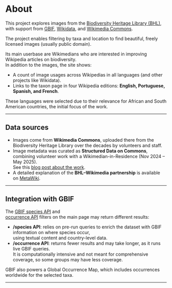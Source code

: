 # About

This project explores images from the [Biodiversity Heritage Library (BHL)](https://www.biodiversitylibrary.org/),  
with support from [GBIF](https://www.gbif.org), [Wikidata](https://www.wikidata.org), and [Wikimedia Commons](https://commons.wikimedia.org).

The project enables filtering by taxa and location to find beautiful, freely licensed images (usually public domain).  

Its main userbase are Wikimedians who are interested in improving Wikipedia articles on biodiversity.  
In addition to the images, the site shows:

- A count of image usages across Wikipedias in all languages (and other projects like Wikidata).  
- Links to the taxon page in four Wikipedia editions: **English, Portuguese, Spanish, and French**.  

These languages were selected due to their relevance for African and South American countries, the initial focus of the work.

---

## Data sources

- Images come from **Wikimedia Commons**, uploaded there from the Biodiversity Heritage Library over the decades by volunteers and staff.  
- Image metadata was curated as **Structured Data on Commons**, combining volunteer work with a Wikimedian-in-Residence (Nov 2024 – May 2025).  
  See this [blog post about the work](https://blog.biodiversitylibrary.org/2025/07/seeds-for-future-closing-thoughts-from-bhls-wikimedian-in-residence.html).  
- A detailed explanation of the **BHL–Wikimedia partnership** is available on [MetaWiki](https://meta.wikimedia.org/wiki/User:GFontenelle_(WMF)/BHL).

---

## Integration with GBIF

The [GBIF species API](https://techdocs.gbif.org/en/openapi/v1/species#/Species/getNameUsageDistributions) and  
[occurrence API](https://techdocs.gbif.org/en/openapi/v1/occurrence) filters on the main page may return different results:

- **/species API**: relies on pre-run queries to enrich the dataset with GBIF information on where species occur,  
  using textual content and country-level data.  
- **/occurrence API**: returns fewer results and may take longer, as it runs live GBIF queries.  
  It is computationally intensive and not meant for comprehensive coverage, so some groups may have less coverage.  

GBIF also powers a Global Occurrence Map, which includes occurrences worldwide for the selected taxa.

---

